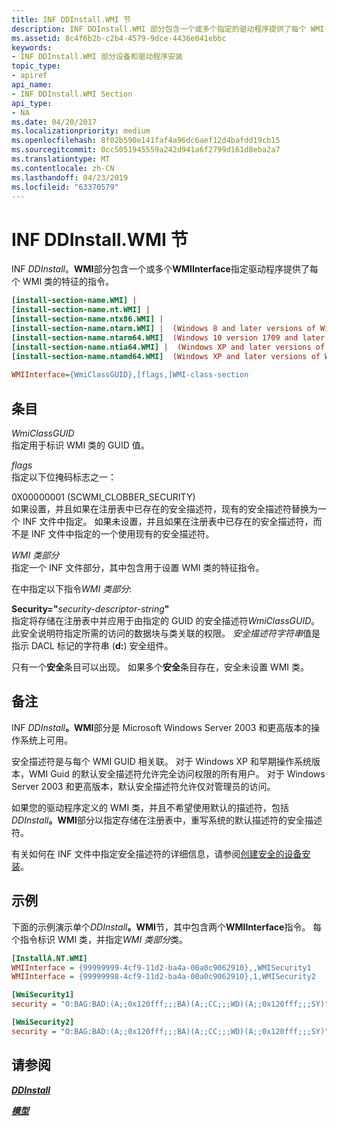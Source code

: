 ```yaml
---
title: INF DDInstall.WMI 节
description: INF DDInstall.WMI 部分包含一个或多个指定的驱动程序提供了每个 WMI 类的特征的 WMIInterface 指令。
ms.assetid: 8c4f6b2b-c2b4-4579-9dce-4436e041ebbc
keywords:
- INF DDInstall.WMI 部分设备和驱动程序安装
topic_type:
- apiref
api_name:
- INF DDInstall.WMI Section
api_type:
- NA
ms.date: 04/20/2017
ms.localizationpriority: medium
ms.openlocfilehash: 8f02b590e141faf4a96dc6aef12d4bafdd19cb15
ms.sourcegitcommit: 0cc5051945559a242d941a6f2799d161d8eba2a7
ms.translationtype: MT
ms.contentlocale: zh-CN
ms.lasthandoff: 04/23/2019
ms.locfileid: "63370579"
---
```

# <a name="inf-ddinstallwmi-section"></a>INF DDInstall.WMI 节


INF *DDInstall*。**WMI**部分包含一个或多个**WMIInterface**指定驱动程序提供了每个 WMI 类的特征的指令。

```ini
[install-section-name.WMI] |
[install-section-name.nt.WMI] | 
[install-section-name.ntx86.WMI] |
[install-section-name.ntarm.WMI] |  (Windows 8 and later versions of Windows)
[install-section-name.ntarm64.WMI]  (Windows 10 version 1709 and later versions of Windows)
[install-section-name.ntia64.WMI] |  (Windows XP and later versions of Windows)
[install-section-name.ntamd64.WMI]  (Windows XP and later versions of Windows)
 
WMIInterface={WmiClassGUID},[flags,]WMI-class-section
```

## <a name="entries"></a>条目


<a href="" id="wmiclassguid"></a>*WmiClassGUID*  
指定用于标识 WMI 类的 GUID 值。

<a href="" id="flags"></a>*flags*  
指定以下位掩码标志之一：

<a href="" id="0x00000001--scwmi-clobber-security-"></a>0X00000001 (SCWMI_CLOBBER_SECURITY)  
如果设置，并且如果在注册表中已存在的安全描述符，现有的安全描述符替换为一个 INF 文件中指定。 如果未设置，并且如果在注册表中已存在的安全描述符，而不是 INF 文件中指定的一个使用现有的安全描述符。

<a href="" id="wmi-class-section"></a>*WMI 类部分*  
指定一个 INF 文件部分，其中包含用于设置 WMI 类的特征指令。

在中指定以下指令*WMI 类部分*:

<a href="" id="security--security-descriptor-string-"></a>**Security="**<em>security-descriptor-string</em>**"**  
指定将存储在注册表中并应用于由指定的 GUID 的安全描述符*WmiClassGUID*。 此安全说明符指定所需的访问的数据块与类关联的权限。 *安全描述符字符串*值是指示 DACL 标记的字符串 (**d:**) 安全组件。

只有一个**安全**条目可以出现。 如果多个**安全**条目存在，安全未设置 WMI 类。

<a name="remarks"></a>备注
-------

INF <em>DDInstall</em>**。WMI**部分是 Microsoft Windows Server 2003 和更高版本的操作系统上可用。

安全描述符是与每个 WMI GUID 相关联。 对于 Windows XP 和早期操作系统版本，WMI Guid 的默认安全描述符允许完全访问权限的所有用户。 对于 Windows Server 2003 和更高版本，默认安全描述符允许仅对管理员的访问。

如果您的驱动程序定义的 WMI 类，并且不希望使用默认的描述符，包括<em>DDInstall</em>**。WMI**部分以指定存储在注册表中，重写系统的默认描述符的安全描述符。

有关如何在 INF 文件中指定安全描述符的详细信息，请参阅[创建安全的设备安装](creating-secure-device-installations.md)。

<a name="examples"></a>示例
--------

下面的示例演示单个<em>DDInstall</em>**。WMI**节，其中包含两个**WMIInterface**指令。 每个指令标识 WMI 类，并指定*WMI 类部分*类。

```ini
[InstallA.NT.WMI]
WMIInterface = {99999999-4cf9-11d2-ba4a-00a0c9062910},,WMISecurity1
WMIInterface = {99999998-4cf9-11d2-ba4a-00a0c9062910},1,WMISecurity2

[WmiSecurity1]
security = "O:BAG:BAD:(A;;0x120fff;;;BA)(A;;CC;;;WD)(A;;0x120fff;;;SY)"

[WmiSecurity2]
security = "O:BAG:BAD:(A;;0x120fff;;;BA)(A;;CC;;;WD)(A;;0x120fff;;;SY)"
```

## <a name="see-also"></a>请参阅


[***DDInstall***](inf-ddinstall-section.md)

[***模型***](inf-models-section.md)

 

 






